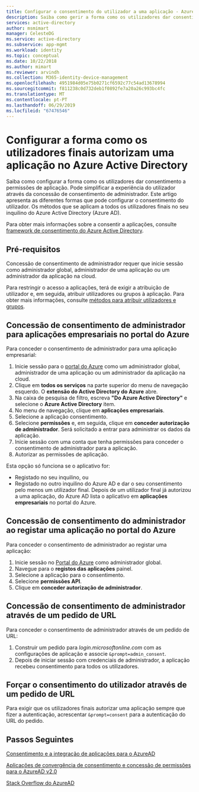 ```yaml
---
title: Configurar o consentimento do utilizador a uma aplicação - Azure Active Directory | Documentos da Microsoft
description: Saiba como gerir a forma como os utilizadores dar consentimento a permissões de aplicação. Pode simplificar a experiência do utilizador através da concessão de consentimento de administrador. Esses métodos se aplicam a todos os utilizadores finais no seu inquilino do Azure Active Directory (Azure AD).
services: active-directory
author: msmimart
manager: CelesteDG
ms.service: active-directory
ms.subservice: app-mgmt
ms.workload: identity
ms.topic: conceptual
ms.date: 10/22/2018
ms.author: mimart
ms.reviewer: arvindh
ms.collection: M365-identity-device-management
ms.openlocfilehash: 4951984d05e75b0271cf6592c77c54ad13678994
ms.sourcegitcommit: f811238c0d732deb1f0892fe7a20a26c993bc4fc
ms.translationtype: MT
ms.contentlocale: pt-PT
ms.lasthandoff: 06/29/2019
ms.locfileid: "67476546"
---
```

# <a name="configure-the-way-end-users-consent-to-an-application-in-azure-active-directory"></a>Configurar a forma como os utilizadores finais autorizam uma aplicação no Azure Active Directory
Saiba como configurar a forma como os utilizadores dar consentimento a permissões de aplicação. Pode simplificar a experiência do utilizador através da concessão de consentimento de administrador. Este artigo apresenta as diferentes formas que pode configurar o consentimento do utilizador. Os métodos que se aplicam a todos os utilizadores finais no seu inquilino do Azure Active Directory (Azure AD). 

Para obter mais informações sobre a consentir a aplicações, consulte [framework de consentimento do Azure Active Directory](../develop/consent-framework.md).

## <a name="prerequisites"></a>Pré-requisitos

Concessão de consentimento de administrador requer que inicie sessão como administrador global, administrador de uma aplicação ou um administrador da aplicação na cloud.

Para restringir o acesso a aplicações, terá de exigir a atribuição de utilizador e, em seguida, atribuir utilizadores ou grupos à aplicação.  Para obter mais informações, consulte [métodos para atribuir utilizadores e grupos](methods-for-assigning-users-and-groups.md).

## <a name="grant-admin-consent-to-enterprise-apps-in-the-azure-portal"></a>Concessão de consentimento de administrador para aplicações empresariais no portal do Azure

Para conceder o consentimento de administrador para uma aplicação empresarial:

1. Inicie sessão para o [portal do Azure](https://portal.azure.com) como um administrador global, administrador de uma aplicação ou um administrador da aplicação na cloud.
2. Clique em **todos os serviços** na parte superior do menu de navegação esquerdo. O **extensão do Active Directory do Azure** abre.
3. Na caixa de pesquisa de filtro, escreva **"Do Azure Active Directory"** e selecione o **Azure Active Directory** item.
4. No menu de navegação, clique em **aplicações empresariais**.
5. Selecione a aplicação consentimento.
6. Selecione **permissões** e, em seguida, clique em **conceder autorização de administrador**. Será solicitado a entrar para administrar os dados da aplicação.
7. Inicie sessão com uma conta que tenha permissões para conceder o consentimento de administrador para a aplicação. 
8. Autorizar as permissões de aplicação.

Esta opção só funciona se o aplicativo for: 

- Registado no seu inquilino, ou
- Registado no outro inquilino do Azure AD e dar o seu consentimento pelo menos um utilizador final. Depois de um utilizador final já autorizou a uma aplicação, do Azure AD lista o aplicativo em **aplicações empresariais** no portal do Azure.

## <a name="grant-admin-consent-when-registering-an-app-in-the-azure-portal"></a>Concessão de consentimento do administrador ao registar uma aplicação no portal do Azure

Para conceder o consentimento de administrador ao registar uma aplicação: 

1. Inicie sessão no [Portal do Azure](https://portal.azure.com) como administrador global.
2. Navegue para o **registos das aplicações** painel.
3. Selecione a aplicação para o consentimento.
4. Selecione **permissões API**.
5. Clique em **conceder autorização de administrador**.


## <a name="grant-admin-consent-through-a-url-request"></a>Concessão de consentimento de administrador através de um pedido de URL

Para conceder o consentimento de administrador através de um pedido de URL:

1. Construir um pedido para *login.microsoftonline.com* com as configurações de aplicação e associe `&prompt=admin_consent`. 
2. Depois de iniciar sessão com credenciais de administrador, a aplicação recebeu consentimento para todos os utilizadores.


## <a name="force-user-consent-through-a-url-request"></a>Forçar o consentimento do utilizador através de um pedido de URL

Para exigir que os utilizadores finais autorizar uma aplicação sempre que fizer a autenticação, acrescentar `&prompt=consent` para a autenticação do URL do pedido.

## <a name="next-steps"></a>Passos Seguintes

[Consentimento e a integração de aplicações para o AzureAD](../develop/quickstart-v1-integrate-apps-with-azure-ad.md)

[Aplicações de convergência de consentimento e concessão de permissões para o AzureAD v2.0](../develop/active-directory-v2-scopes.md)

[Stack Overflow do AzureAD](https://stackoverflow.com/questions/tagged/azure-active-directory)
